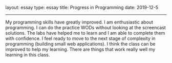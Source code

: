 layout: essay
type: essay
title: Progress in Programming
date: 2019-12-5

---

My programming skills have greatly improved.
I am enthusiastic about programming.
I can do the practice WODs without looking at the screencast solutions.
The labs have helped me to learn and I am able to complete them with confidence.
I feel ready to move to the next stage of complexity in programming (building small web applications).
I think the class can be improved to help my learning.
There are things that work really well my learning in this class.
